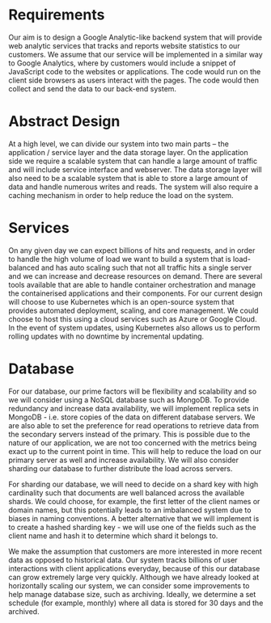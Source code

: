 # Requirements

Our aim is to design a Google Analytic-like backend system that will provide web analytic services that tracks and reports website statistics to our customers. We assume that our service will be implemented in a similar way to Google Analytics, where by customers would include a snippet of JavaScript code to the websites or applications. The code would run on the client side browsers as users interact with the pages. The code would then collect and send the data to our back-end system.

# Abstract Design

At a high level, we can divide our system into two main parts – the application / service layer and the data storage layer. On the application side we require a scalable system that can handle a large amount of traffic and will include service interface and webserver. The data storage layer will also need to be a scalable system that is able to store a large amount of data and handle numerous writes and reads. The system will also require a caching mechanism in order to help reduce the load on the system.

# Services

On any given day we can expect billions of hits and requests, and in order to handle the high volume of load we want to build a system that is load-balanced and has auto scaling such that not all traffic hits a single server and we can increase and decrease resources on demand. There are several tools available that are able to handle container orchestration and manage the containerised applications and their components. For our current design will choose to use Kubernetes which is an open-source system that provides automated deployment, scaling, and core management. We could choose to host this using a cloud services such as Azure or Google Cloud. In the event of system updates, using Kubernetes also allows us to perform rolling updates with no downtime by incremental updating.

# Database

For our database, our prime factors will be flexibility and scalability and so we will consider using a NoSQL database such as MongoDB. To provide redundancy and increase data availability, we will implement replica sets in MongoDB - i.e. store copies of the data on different database servers. We are also able to set the preference for read operations to retrieve data from the secondary servers instead of the primary. This is possible due to the nature of our application, we are not too concerned with the metrics being exact up to the current point in time. This will help to reduce the load on our primary server as well and increase availability. We will also consider sharding our database to further distribute the load across servers.

For sharding our database, we will need to decide on a shard key with high cardinality such that documents are well balanced across the available shards. We could choose, for example, the first letter of the client names or domain names, but this potentially leads to an imbalanced system due to biases in naming conventions. A better alternative that we will implement is to create a hashed sharding key - we will use one of the fields such as the client name and hash it to determine which shard it belongs to.

We make the assumption that customers are more interested in more recent data as opposed to historical data. Our system tracks billions of user interactions with client applications everyday, because of this our database can grow extremely large very quickly. Although we have already looked at horizontally scaling our system, we can consider some improvements to help manage database size, such as archiving. Ideally, we determine a set schedule (for example, monthly) where all data is stored for 30 days and the archived. 
